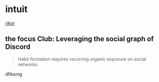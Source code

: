 # intuit

[rikor](https://www.tiktok.com/@zenfulnote/video/7253113759110090030)

## the focus Club: Leveraging the social graph of Discord
>Habit formation requires recurring organic exposure on social networks.

dflksmg 
